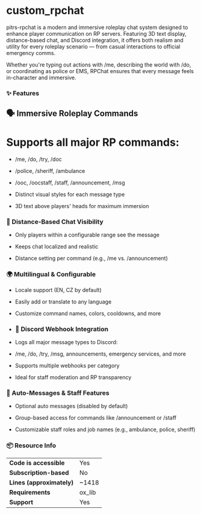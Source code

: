 # custom_rpchat

pitrs-rpchat is a modern and immersive roleplay chat system designed to enhance player communication on RP servers. Featuring 3D text display, distance-based chat, and Discord integration, it offers both realism and utility for every roleplay scenario — from casual interactions to official emergency comms.

Whether you're typing out actions with /me, describing the world with /do, or coordinating as police or EMS, RPChat ensures that every message feels in-character and immersive.

### ✨ Features
## 🗣️ Immersive Roleplay Commands
 
# Supports all major RP commands: 

* /me, /do, /try, /doc

* /police, /sheriff, /ambulance

* /ooc, /oocstaff, /staff, /announcement, /msg

* Distinct visual styles for each message type

* 3D text above players' heads for maximum immersion

### 📏 Distance-Based Chat Visibility

* Only players within a configurable range see the message

* Keeps chat localized and realistic

* Distance setting per command (e.g., /me vs. /announcement)

### 🌍 Multilingual & Configurable

* Locale support (EN, CZ by default)

* Easily add or translate to any language

* Customize command names, colors, cooldowns, and more

* ### 💬 Discord Webhook Integration

* Logs all major message types to Discord:

* /me, /do, /try, /msg, announcements, emergency services, and more

*  Supports multiple webhooks per category

*  Ideal for staff moderation and RP transparency

### 🚨 Auto-Messages & Staff Features

*  Optional auto messages (disabled by default)

*  Group-based access for commands like /announcement or /staff

*  Customizable staff roles and job names (e.g., ambulance, police, sheriff)

### 📦 Resource Info

|||
| --- | --- |
|**Code is accessible**|Yes|
|**Subscription-based**|No|
|**Lines (approximately)**|~1418|
|**Requirements**|ox_lib|
|**Support**|Yes|
